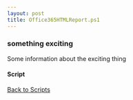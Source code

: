 ```yaml
---
layout: post
title: Office365HTMLReport.ps1
---
```


### something exciting

Some information about the exciting thing

#### Script

<script async src="https://gist-it.appspot.com/github.com/BanterBoy/scripts-blog/blob/master/PowerShell/scripts/information/Office365HTMLReport.ps1" crossorigin="anonymous"></script>

<a href="/menu/_pages/scripts.html">Back to Scripts</a>
